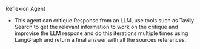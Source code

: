 Reflexion Agent
- This agent can critique Response from an LLM, use tools such as Tavily Search to get the relevant information to work on the critique and improvise the LLM respone and do this iterations multiple times using LangGraph and return a final answer with all the sources references.


